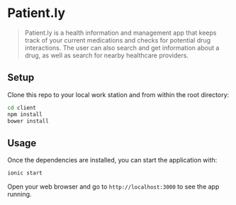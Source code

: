 # Patient.ly

> Patient.ly is a health information and management app that keeps track of your current medications and checks for potential drug interactions. The user can also search and get information about a drug, as well as search for nearby healthcare providers.

## Setup

Clone this repo to your local work station and from within the root directory:
```sh
cd client
npm install
bower install
```

## Usage

Once the dependencies are installed, you can start the application with:
```sh
ionic start 
```
Open your web browser and go to `http://localhost:3000` to see the app running.
